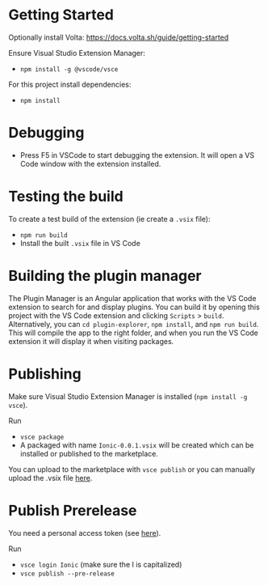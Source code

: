 # Getting Started

Optionally install Volta: https://docs.volta.sh/guide/getting-started

Ensure Visual Studio Extension Manager:

- `npm install -g @vscode/vsce`

For this project install dependencies:

- `npm install`

# Debugging

- Press F5 in VSCode to start debugging the extension. It will open a VS Code window with the extension installed.

# Testing the build

To create a test build of the extension (ie create a `.vsix` file):

- `npm run build`
- Install the built `.vsix` file in VS Code

# Building the plugin manager

The Plugin Manager is an Angular application that works with the VS Code extension to search for and display plugins. You can build it
by opening this project with the VS Code extension and clicking `Scripts` > `build`. Alternatively, you can `cd plugin-explorer`, `npm install`, and `npm run build`. This will compile the app to the right folder, and when you run the VS Code extension it will display
it when visiting packages.

# Publishing

Make sure Visual Studio Extension Manager is installed (`npm install -g vsce`).

Run

- `vsce package`
- A packaged with name `Ionic-0.0.1.vsix` will be created which can be installed or published to the marketplace.

You can upload to the marketplace with `vsce publish` or you can manually upload the .vsix file [here](https://marketplace.visualstudio.com/manage/publishers/ionic).

# Publish Prerelease

You need a personal access token (see [here](https://code.visualstudio.com/api/working-with-extensions/publishing-extension#get-a-personal-access-token)).

Run

- `vsce login Ionic` (make sure the I is capitalized)
- `vsce publish --pre-release`
